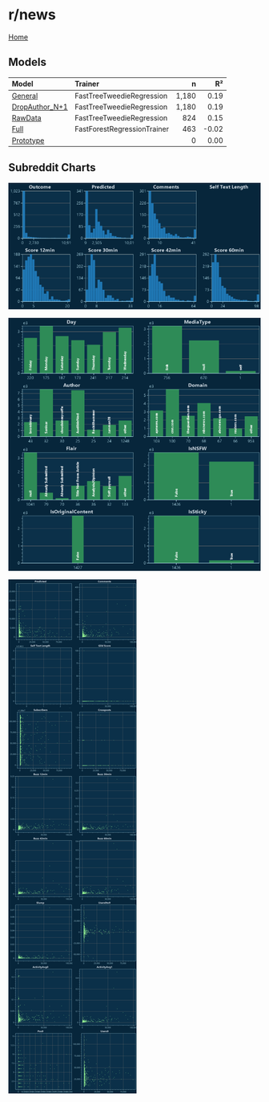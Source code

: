 # r/news

[Home](../index.md)

## Models

|Model|Trainer|n|R²|
|:---|:---|---:|---:|
|[General](models/hunch_news_General.md)|FastTreeTweedieRegression|1,180|0.19|
|[DropAuthor_N+1](models/hunch_news_DropAuthor_N+1.md)|FastTreeTweedieRegression|1,180|0.19|
|[RawData](models/hunch_news_RawData.md)|FastTreeTweedieRegression|824|0.15|
|[Full](models/hunch_news_Full.md)|FastForestRegressionTrainer|463|-0.02|
|[Prototype](models/hunch_news_Prototype.md)||0|0.00|

## Subreddit Charts

![r/news Distributions](../images/hunch_news_Distributions.png "r/news Distributions")

![r/news Categorical](../images/hunch_news_Catagorical.png "r/news Categorical")

![r/news Correlation](../images/hunch_news_Correlations.png "r/news Correlation")

